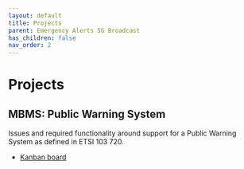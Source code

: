 ```yaml
---
layout: default
title: Projects
parent: Emergency Alerts 5G Broadcast
has_children: false
nav_order: 2
---
```


# Projects

## MBMS: Public Warning System
Issues and required functionality around support for a Public Warning System as defined in ETSI 103 720.
* [Kanban board](https://github.com/orgs/5G-MAG/projects/20)
